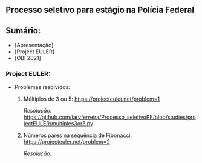 ## Processo seletivo para estágio na Polícia Federal

## Sumário:
- [Apresentação]
- [Project EULER]
- [OBI 2021]

### Project EULER:
- Problemas resolvidos: 
  1. Múltiplos de 3 ou 5: https://projecteuler.net/problem=1 
  
     *Resolução:* https://github.com/laryferreira/Processo_seletivoPF/blob/studies/projectEULER/multiples3or5.py
  
  
  2. Números pares na sequência de Fibonacci: https://projecteuler.net/problem=2
  
      *Resolução:*
